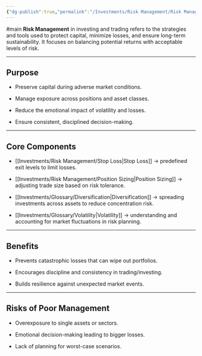 ```yaml
---
{"dg-publish":true,"permalink":"/Investments/Risk Management/Risk Management/"}
---
```


#main 
**Risk Management** in investing and trading refers to the strategies and tools used to protect capital, minimize losses, and ensure long-term sustainability. It focuses on balancing potential returns with acceptable levels of risk.

---
## Purpose

- Preserve capital during adverse market conditions.
    
- Manage exposure across positions and asset classes.
    
- Reduce the emotional impact of volatility and losses.
    
- Ensure consistent, disciplined decision-making.
---
## Core Components

- [[Investments/Risk Management/Stop Loss\|Stop Loss]] → predefined exit levels to limit losses.
    
- [[Investments/Risk Management/Position Sizing\|Position Sizing]] → adjusting trade size based on risk tolerance.
    
- [[Investments/Glossary/Diversification\|Diversification]] → spreading investments across assets to reduce concentration risk.
    
- [[Investments/Glossary/Volatility\|Volatility]] → understanding and accounting for market fluctuations in risk planning.
---
## Benefits

- Prevents catastrophic losses that can wipe out portfolios.
    
- Encourages discipline and consistency in trading/investing.
    
- Builds resilience against unexpected market events.
---
## Risks of Poor Management

- Overexposure to single assets or sectors.
    
- Emotional decision-making leading to bigger losses.
    
- Lack of planning for worst-case scenarios.